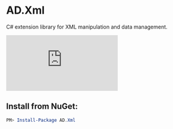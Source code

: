 # AD.Xml
C# extension library for XML manipulation and data management.

![AppVeyor build status](https://ci.appveyor.com/api/projects/status/github/austindrenski/AD.Xml?svg=true)

## Install from NuGet:
```Powershell
PM> Install-Package AD.Xml
```
